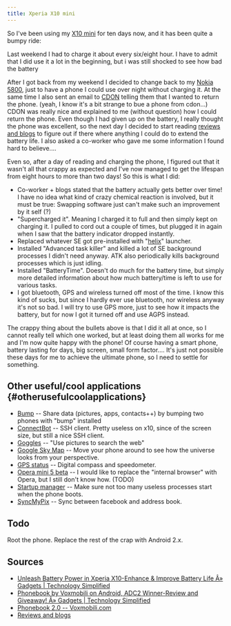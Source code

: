 ```yaml
---
title: Xperia X10 mini
---
```


So I've been using my [X10 mini](http://www.sonyericsson.com/cws/corporate/products/phoneportfolio/specification/xperiax10mini)
for ten days now, and it has been quite a bumpy ride:

Last weekend I had to charge it about every six/eight hour. I have to
admit that I did use it a lot in the beginning, but i was still shocked
to see how bad the battery

After I got back from my weekend I decided to change back to my [Nokia
5800](http://en.wikipedia.org/wiki/Nokia_5800_XpressMusic), just to have
a phone I could use over night without charging it. At the same time I
also sent an email to [CDON](http://cdon.com) telling them that I wanted
to return the phone. (yeah, I know it's a bit strange to bue a phone
from cdon...) CDON was really nice and explained to me (without
question) how I could return the phone. Even though I had given up on
the battery, I really thought the phone was excellent, so the next day I
decided to start reading [reviews and
blogs](http://www.google.com/search?q=x10+mini+battery+life) to figure
out if there where anything I could do to extend the battery life. I
also asked a co-worker who gave me some information I found hard to
believe....

Even so, after a day of reading and charging the phone, I figured out
that it wasn't all that crappy as expected and I've now managed to get
the lifespan from eight hours to more than two days! So this is what I
did:

-   Co-worker + blogs stated that the battery actually gets better over
    time! I have no idea what kind of crazy chemical reaction is
    involved, but it must be true: Swapping software just can't make
    such an improvement by it self (?)
-   "Supercharged it". Meaning I charged it to full and then simply kept
    on charging it. I pulled to cord out a couple of times, but plugged
    it in again when I saw that the battery indicator dropped instantly.
-   Replaced whatever SE got pre-installed with
    "[helix](http://helixproject.ruqqq.sg/download.php?id=19)" launcher.
-   Installed "Advanced task killer" and killed a lot of SE background
    processes I didn't need anyway. ATK also periodically kills
    background processes which is just idling.
-   Installed "BatteryTime". Doesn't do much for the battery time, but
    simply more detailed information about how much battery/time is left
    to use for various tasks.
-   I got bluetooth, GPS and wireless turned off most of the time. I
    know this kind of sucks, but since I hardly ever use bluetooth, nor
    wireless anyway it's not so bad. I will try to use GPS more, just to
    see how it impacts the battery, but for now I got it turned off and
    use AGPS instead.

The crappy thing about the bullets above is that I did it all at once,
so I cannot really tell which one worked, but at least doing them all
works for me and I'm now quite happy with the phone! Of course having a
smart phone, battery lasting for days, big screen, small form factor....
It's just not possible these days for me to achieve the ultimate phone,
so I need to settle for something.

## Other useful/cool applications {#otherusefulcoolapplications}

-   [Bump](http://bu.mp/) -- Share data (pictures, apps, contacts++) by
    bumping two phones with "bump" installed
-   [ConnectBot](http://code.google.com/p/connectbot) -- SSH client.
    Pretty useless on x10, since of the screen size, but still a nice
    SSH client.
-   [Goggles](http://www.google.com/mobile/goggles) -- "Use pictures to
    search the web"
-   [Google Sky Map](http://www.google.com/sky/skymap/) -- Move your
    phone around to see how the universe looks from your perspective.
-   [GPS status](http://www.google.com/search?q=gps+status+android) --
    Digital compass and speedometer.
-   [Opera mini 5 beta](http://www.opera.com/mobile/) -- I would like to
    replace the "internal browser" with Opera, but I still don't know
    how. (TODO)
-   [Startup
    manager](http://www.google.com/search?q=startup+manager+android) --
    Make sure not too many useless processes start when the phone boots.
-   [SyncMyPix](http://www.google.com/search?q=syncmypix+android) --
    Sync between facebook and address book.

## Todo

Root the phone. Replace the rest of the crap with Android 2.x.

## Sources

-   [Unleash Battery Power in Xperia X10-Enhance & Improve Battery Life
    Â» Gadgets \| Technology
    Simplified](http://gadgets.apnafundaz.com/2010/06/unleash-battery-power-in-xperia-x10-enhance-improve-battery-life-tips-tricks/)
-   [Phonebook by Voxmobili on Android, ADC2 Winner-Review and Giveaway!
    Â» Gadgets \| Technology
    Simplified](http://gadgets.apnafundaz.com/2010/02/phonebook-by-voxmobili-on-android-review-and-giveaway/)
-   [Phonebook 2.0 --
    Voxmobili.com](http://www.voxmobili.com/products/phonebook20/index.html)
-   [Reviews and
    blogs](http://www.google.com/search?q=x10+mini+battery+life)
